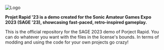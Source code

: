 ![Logo]("https://imgur.com/a/WAPXMYu")

**Projet Rapid '23 is a demo created for the Sonic Amateur Games Expo 2023 (SAGE '23), showcasing fast-paced, retro-inspired gameplay.**

This is the official repository for the SAGE 2023 demo of Porject Rapid. You can do whatever you want with the files in the license's bounds. In terms of modding and using the code for your own projects go crazy!
